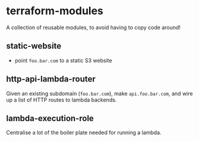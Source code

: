 # terraform-modules

A collection of reusable modules, to avoid having to copy code around!

## static-website
- point `foo.bar.com` to a static S3 website

## http-api-lambda-router
Given an existing subdomain (`foo.bar.com`), make `api.foo.bar.com`, and wire up a list of HTTP routes to lambda backends.

## lambda-execution-role
Centralise a lot of the boiler plate needed for running a lambda.
